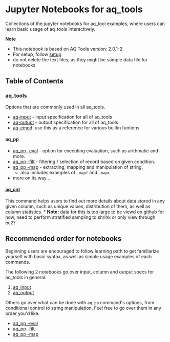 # Jupyter Notebooks for aq_tools

Collections of the jupyter notebooks for aq_tool examples, where users can learn basic usage of aq_tools interactively.


**Note**<br>
* This notebook is based on AQ Tools version: 2.0.1-2
* For setup, follow [setup](setup.md)
* do not delete the text files, as they might be sample data file for notebooks

## Table of Contents
### aq_tools
Options that are commonly used in all aq_tools.
- [aq-input](aq_input.ipynb) - input specification for all of aq_tools
- [aq-outupt](aq_output.ipynb) - output specification for all of aq_tools
- [aq-emod](aq-emod.ipynb): use this as a reference for various builtin funtions.

#### aq_pp
- [aq_pp -eval](aq_pp%20-eval.ipynb) - option for executing evaluation, such as arithmatic and more.
- [aq_pp -filt](aq_pp%20-filt.ipynb) - filtering / selection of record based on given condition.
- [aq_pp -map](aq_pp%20-map.ipynb) - extracting, mapping and manipulation of string.
	* also includes examples of `-mapf` and `-mapc`
- more on its way...

#### [aq_cnt](aq_cnt.ipynb)
This command helps users to find out more details about data stored in any given column, such as unique values, distribution of them, as well as column statistics.
	* **Note:** data for this is too large to be viewd on github for now, need to perform stratified sampling to shrink or only view through ec2?

## Recommended order for notebooks
Beginning users are encouraged to follow learning path to get familiarize yourself with basic syntax, as well as simple usage examples of each commands.

The following 2 notebooks go over input, column and output specs for aq_tools in general.
1. [aq_input](aq_input.ipynb)
2. [aq_output](aq_output.ipynb)

Others go over what can be done with `aq_pp` command's options, from conditional control to string manipulation. Feel free to go over them in any order you'd like.
- [aq_pp -eval](aq_pp%20-eval.ipynb)
- [aq_pp -filt](aq_pp%20-filt.ipynb)
- [aq_pp -map](aq_pp%20-map.ipynb)


